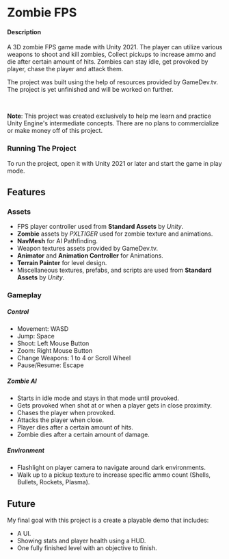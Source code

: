 # Zombie FPS

#### Description
A 3D zombie FPS game made with Unity 2021. The player can utilize various weapons to shoot and kill zombies, Collect pickups to increase ammo and die after certain amount of hits. Zombies can stay idle, get provoked by player, chase the player and attack them.

The project was built using the help of resources provided by GameDev.tv. The project is yet unfinished and will be worked on further.

<br/>

__Note__: This project was created exclusively to help me learn and practice Unity Engine's intermediate concepts. There are no plans to commercialize or make money off of this project.

### Running The Project
To run the project, open it with Unity 2021 or later and start the game in play mode.

## Features
### Assets
- FPS player controller used from **Standard Assets** by *Unity*.
- **Zombie** assets by *PXLTIGER* used for zombie texture and animations.
- **NavMesh** for AI Pathfinding.
- Weapon textures assets provided by GameDev.tv.
- **Animator** and **Animation Controller** for Animations.
- **Terrain Painter** for level design.
- Miscellaneous textures, prefabs, and scripts are used from **Standard Assets** by *Unity*.

### Gameplay
##### Control
- Movement: WASD
- Jump: Space
- Shoot: Left Mouse Button
- Zoom: Right Mouse Button
- Change Weapons: 1 to 4 or Scroll Wheel
- Pause/Resume: Escape

##### Zombie AI
- Starts in idle mode and stays in that mode until provoked.
- Gets provoked when shot at or when a player gets in close proximity.
- Chases the player when provoked.
- Attacks the player when close.
- Player dies after a certain amount of hits.
- Zombie dies after a certain amount of damage.

##### Environment
- Flashlight on player camera to navigate around dark environments.
- Walk up to a pickup texture to increase specific ammo count (Shells, Bullets, Rockets, Plasma).


## Future
My final goal with this project is a create a playable demo that includes:
- A UI. 
- Showing stats and player health using a HUD.
- One fully finished level with an objective to finish.
